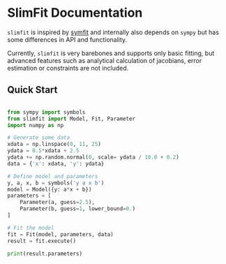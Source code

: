 # SlimFit Documentation

`slimfit` is inspired by [symfit](https://github.com/tBuLi/symfit) and internally also depends on 
`sympy` but has some differences in API and functionality.

Currently, `slimfit` is very barebones and supports only basic fitting, but advanced features such 
as analytical calculation of jacobians, error estimation or constraints are not included. 

## Quick Start 

```Python

from sympy import symbols
from slimfit import Model, Fit, Parameter
import numpy as np

# Generate some data
xdata = np.linspace(0, 11, 25)
ydata = 0.5*xdata + 2.5
ydata += np.random.normal(0, scale= ydata / 10.0 + 0.2)
data = {'x': xdata, 'y': ydata}

# Define model and parameters
y, a, x, b = symbols('y a x b')
model = Model({y: a*x + b})
parameters = [
    Parameter(a, guess=2.5),
    Parameter(b, guess=1, lower_bound=0.)
]

# Fit the model
fit = Fit(model, parameters, data)
result = fit.execute()

print(result.parameters)

```
